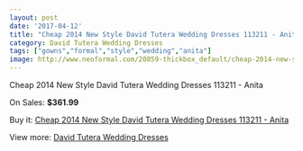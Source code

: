 ```yaml
---
layout: post
date: '2017-04-12'
title: "Cheap 2014 New Style David Tutera Wedding Dresses 113211 - Anita"
category: David Tutera Wedding Dresses
tags: ["gowns","formal","style","wedding","anita"]
image: http://www.neoformal.com/20859-thickbox_default/cheap-2014-new-style-david-tutera-wedding-dresses-113211-anita.jpg
---
```

Cheap 2014 New Style David Tutera Wedding Dresses 113211 - Anita

On Sales: **$361.99**
<a href="https://www.neoformal.com/en/david-tutera-wedding-dresses-2014/6699-cheap-2014-new-style-david-tutera-wedding-dresses-113211-anita.html"><amp-img layout="responsive" width="600" height="600" src="//www.neoformal.com/20859-thickbox_default/cheap-2014-new-style-david-tutera-wedding-dresses-113211-anita.jpg" alt="Cheap 2014 New Style David Tutera Wedding Dresses 113211 - Anita 0" /></a>
<a href="https://www.neoformal.com/en/david-tutera-wedding-dresses-2014/6699-cheap-2014-new-style-david-tutera-wedding-dresses-113211-anita.html"><amp-img layout="responsive" width="600" height="600" src="//www.neoformal.com/20860-thickbox_default/cheap-2014-new-style-david-tutera-wedding-dresses-113211-anita.jpg" alt="Cheap 2014 New Style David Tutera Wedding Dresses 113211 - Anita 1" /></a>

Buy it: [Cheap 2014 New Style David Tutera Wedding Dresses 113211 - Anita](https://www.neoformal.com/en/david-tutera-wedding-dresses-2014/6699-cheap-2014-new-style-david-tutera-wedding-dresses-113211-anita.html "Cheap 2014 New Style David Tutera Wedding Dresses 113211 - Anita")

View more: [David Tutera Wedding Dresses](https://www.neoformal.com/en/97-david-tutera-wedding-dresses-2014 "David Tutera Wedding Dresses")